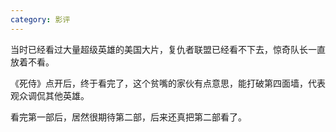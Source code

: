 ```yaml
---
category: 影评
---
```


当时已经看过大量超级英雄的美国大片，复仇者联盟已经看不下去，惊奇队长一直放着不看。

《死侍》点开后，终于看完了，这个贫嘴的家伙有点意思，能打破第四面墙，代表观众调侃其他英雄。

看完第一部后，居然很期待第二部，后来还真把第二部看了。
